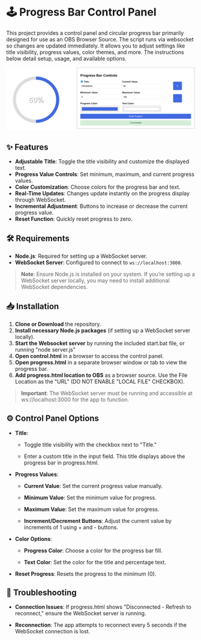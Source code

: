 # 🕹️ Progress Bar Control Panel

This project provides a control panel and circular progress bar primarily designed for use as an OBS Browser Source. The script runs via websocket so changes are updated immediately. It allows you to adjust settings like title visibility, progress values, color themes, and more. The instructions below detail setup, usage, and available options.

![Example Screenshot](screenshot.png)

## ✨ Features

- **Adjustable Title**: Toggle the title visibility and customize the displayed text.
- **Progress Value Controls**: Set minimum, maximum, and current progress values.
- **Color Customization**: Choose colors for the progress bar and text.
- **Real-Time Updates**: Changes update instantly on the progress display through WebSocket.
- **Incremental Adjustment**: Buttons to increase or decrease the current progress value.
- **Reset Function**: Quickly reset progress to zero.

## 🛠️ Requirements

- **Node.js**: Required for setting up a WebSocket server.
- **WebSocket Server**: Configured to connect to `ws://localhost:3000`.

> **Note**: Ensure Node.js is installed on your system. If you’re setting up a WebSocket server locally, you may need to install additional WebSocket dependencies.

## 📥 Installation

1. **Clone or Download** the repository.
3. **Install necessary Node.js packages** (if setting up a WebSocket server locally).
4. **Start the Websocket server** by running the included start.bat file, or running "node server.js"
5. **Open control.html** in a browser to access the control panel.
6. **Open progress.html** in a separate browser window or tab to view the progress bar.
7. **Add progress.html location to OBS** as a browser source. Use the File Location as the "URL" (DO NOT ENABLE "LOCAL FILE" CHECKBOX).

> **Important**: The WebSocket server must be running and accessible at ws://localhost:3000 for the app to function.

⚙️ Control Panel Options
------------------------
*   **Title**:
    
    *   Toggle title visibility with the checkbox next to "Title."
        
    *   Enter a custom title in the input field. This title displays above the progress bar in progress.html.
        
*   **Progress Values**:
    
    *   **Current Value**: Set the current progress value manually.
        
    *   **Minimum Value**: Set the minimum value for progress.
        
    *   **Maximum Value**: Set the maximum value for progress.
        
    *   **Increment/Decrement Buttons**: Adjust the current value by increments of 1 using + and - buttons.
        
*   **Color Options**:
    
    *   **Progress Color**: Choose a color for the progress bar fill.
        
    *   **Text Color**: Set the color for the title and percentage text.
        
*   **Reset Progress**: Resets the progress to the minimum (0).

🐛 Troubleshooting
------------------

*   **Connection Issues**: If progress.html shows "Disconnected - Refresh to reconnect," ensure the WebSocket server is running.
    
*   **Reconnection**: The app attempts to reconnect every 5 seconds if the WebSocket connection is lost.

